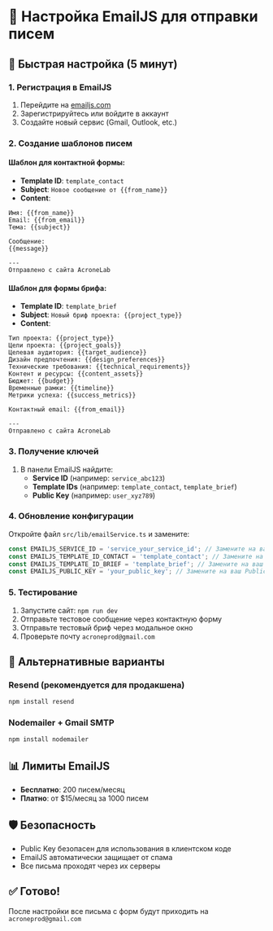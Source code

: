# 📧 Настройка EmailJS для отправки писем

## 🚀 Быстрая настройка (5 минут)

### 1. Регистрация в EmailJS
1. Перейдите на [emailjs.com](https://www.emailjs.com/)
2. Зарегистрируйтесь или войдите в аккаунт
3. Создайте новый сервис (Gmail, Outlook, etc.)

### 2. Создание шаблонов писем

#### Шаблон для контактной формы:
- **Template ID**: `template_contact`
- **Subject**: `Новое сообщение от {{from_name}}`
- **Content**:
```
Имя: {{from_name}}
Email: {{from_email}}
Тема: {{subject}}

Сообщение:
{{message}}

---
Отправлено с сайта AcroneLab
```

#### Шаблон для формы брифа:
- **Template ID**: `template_brief`
- **Subject**: `Новый бриф проекта: {{project_type}}`
- **Content**:
```
Тип проекта: {{project_type}}
Цели проекта: {{project_goals}}
Целевая аудитория: {{target_audience}}
Дизайн предпочтения: {{design_preferences}}
Технические требования: {{technical_requirements}}
Контент и ресурсы: {{content_assets}}
Бюджет: {{budget}}
Временные рамки: {{timeline}}
Метрики успеха: {{success_metrics}}

Контактный email: {{from_email}}

---
Отправлено с сайта AcroneLab
```

### 3. Получение ключей
1. В панели EmailJS найдите:
   - **Service ID** (например: `service_abc123`)
   - **Template IDs** (например: `template_contact`, `template_brief`)
   - **Public Key** (например: `user_xyz789`)

### 4. Обновление конфигурации
Откройте файл `src/lib/emailService.ts` и замените:

```typescript
const EMAILJS_SERVICE_ID = 'service_your_service_id'; // Замените на ваш Service ID
const EMAILJS_TEMPLATE_ID_CONTACT = 'template_contact'; // Замените на ваш Template ID для контактов
const EMAILJS_TEMPLATE_ID_BRIEF = 'template_brief'; // Замените на ваш Template ID для брифа
const EMAILJS_PUBLIC_KEY = 'your_public_key'; // Замените на ваш Public Key
```

### 5. Тестирование
1. Запустите сайт: `npm run dev`
2. Отправьте тестовое сообщение через контактную форму
3. Отправьте тестовый бриф через модальное окно
4. Проверьте почту `acroneprod@gmail.com`

## 🔧 Альтернативные варианты

### Resend (рекомендуется для продакшена)
```bash
npm install resend
```

### Nodemailer + Gmail SMTP
```bash
npm install nodemailer
```

## 📊 Лимиты EmailJS
- **Бесплатно**: 200 писем/месяц
- **Платно**: от $15/месяц за 1000 писем

## 🛡️ Безопасность
- Public Key безопасен для использования в клиентском коде
- EmailJS автоматически защищает от спама
- Все письма проходят через их серверы

## ✅ Готово!
После настройки все письма с форм будут приходить на `acroneprod@gmail.com`
